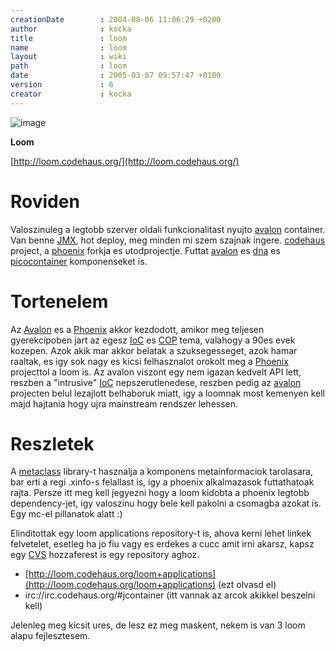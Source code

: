 ```yaml
---
creationDate        : 2004-08-06 11:06:29 +0200 
author              : kocka 
title               : loom 
name                : loom 
layout              : wiki 
path                : loom 
date                : 2005-03-07 09:57:47 +0100 
version             : 6 
creator             : kocka 
---
```

![image](http://loom.codehaus.org/images/loom-logo.png)

__Loom__

[http://loom.codehaus.org/](http://loom.codehaus.org/)

# Roviden

Valoszinuleg a legtobb szerver oldali funkcionalitast nyujto [avalon](avalon.html) container. Van benne [JMX](JMX.html), hot deploy, meg minden mi szem szajnak ingere.
[codehaus](codehaus.html) project, a [phoenix](phoenix.html) forkja es utodprojectje. Futtat [avalon](avalon.html) es [dna](DNA.html) es [picocontainer](picocontainer.html) komponenseket is.

# Tortenelem

Az [Avalon](avalon.html) es a [Phoenix](phoenix.html) akkor kezdodott, amikor meg teljesen gyerekcipoben jart az egesz [IoC](ioc.html) es [COP](COP.html) tema, valahogy a 90es evek kozepen. Azok akik mar akkor belatak a szuksegesseget, azok hamar raaltak, es igy sok nagy es kicsi felhasznalot orokolt meg a [Phoenix](phoenix.html) projecttol a loom is. Az avalon viszont egy nem igazan kedvelt API lett, reszben a "intrusive" [IoC](ioc.html) nepszerutlenedese, reszben pedig az [avalon](avalon.html) projecten belul lezajlott belhaboruk miatt, igy a loomnak most kemenyen kell majd hajtania hogy ujra mainstream rendszer lehessen.

# Reszletek

A [metaclass](MetaClass.html) library-t hasznalja a komponens metainformaciok tarolasara, bar erti a regi .xinfo-s felallast is, igy a phoenix alkalmazasok futtathatoak rajta. Persze itt meg kell jegyezni hogy a loom kidobta a phoenix legtobb dependency-jet, igy valoszinu hogy bele kell pakolni a csomagba azokat is. Egy mc-el pillanatok alatt :)

Elinditottak egy loom applications repository-t is, ahova kerni lehet linkek felvetelet, esetleg ha jo fiu vagy es erdekes a cucc amit irni akarsz, kapsz egy [CVS](CVS.html) hozzaferest is egy repository aghoz.<br/>

*   [http://loom.codehaus.org/loom+applications](http://loom.codehaus.org/loom+applications) (ezt olvasd el)
*   irc://irc.codehaus.org/#jcontainer (itt vannak az arcok akikkel beszelni kell)

Jelenleg meg kicsit ures, de lesz ez meg maskent, nekem is van 3 loom alapu fejlesztesem.
